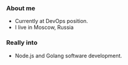 ### About me

* Currently at DevOps position. 
* I live in Moscow, Russia

### Really into 

* Node.js and Golang software development. 
